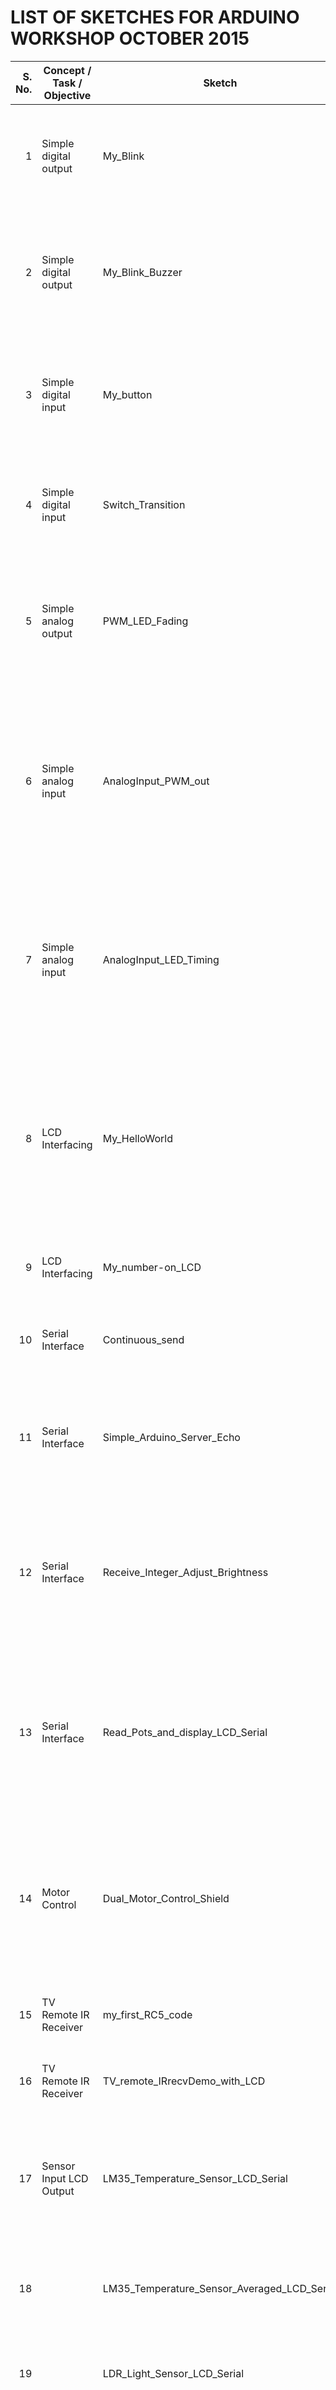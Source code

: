 LIST OF SKETCHES FOR ARDUINO WORKSHOP OCTOBER 2015
==================================================

| S. No. | Concept / Task / Objective                         | Sketch                                           | What is to be learnt? |
|-------:|----------------------------------------------------|--------------------------------------------------|-----------------------|
| 1      | Simple digital output                              | My\_Blink                                        | What is setup? what is loop? Syntax for output mode setting and digital write; delay in milliseconds  |
| 2      | Simple digital output                              | My\_Blink\_Buzzer                                | Operate LED on pin 13 and Buzzer on pin 12; watch buzzer sound when on time is 1000, 100, 10 and 1 ms. Set separate timings for both.|
| 3      | Simple digital input                               | My\_button                                       | Connect switch to pin 7 and operate LED on pin 13 according to switch status; Syntax for digital input and if statement.|
| 4      | Simple digital input                               | Switch\_Transition                               | Detect low to high transition on input due to switch state change and correspondingly toggle LED state.|
| 5      | Simple analog output                               | PWM\_LED\_Fading                                 | Connect LED to pin 9 and change the LED intensity by software first increasing and then decreasing order. Learn syntax of analogWrite().|
| 6      | Simple analog input                                | AnalogInput\_PWM\_out                            | Connect a potentiometer to analog 0 and LED to digital pin 9 (PWM) output). Learn syntax of analog read operation; change duty cycle of PWM pulse fed to LED to control its intensity based on pot setting. |
| 7      | Simple analog input                                | AnalogInput\_LED\_Timing                         | Connect a potentiometer to analog 0 and LED to digital pin 13 (simple output). Learn syntax of analog read operation; change time period of blinking based on pot setting.|
| 8      | LCD Interfacing                                    | My\_HelloWorld                                   | Connect a 16 x 2 LCD display to pins 11,10,5,4,3,2 as directed; Learn syntax for object instantiation; initializing LCD, positioning cursor, displaying a message and an integer on LCD.|
| 9      | LCD Interfacing                                    | My\_number-on\_LCD                               | Shows syntax for displaying a char, an int and a float on LCD methods. |
| 10     | Serial Interface                                   | Continuous\_send                                 | Sends a block of ASCII codes repeatedly. Learn syntax for Serial class methods.|
| 11     | Serial Interface                                   | Simple\_Arduino\_Server\_Echo                    | Arduino Board receives one character from PC, increments and echoes it back to PC; syntax for serial.available, serial.read|
| 12     | Serial Interface                                   | Receive\_Integer\_Adjust\_Brightness             | Expects a 3 digit number to be sent to MCUas 3 characetrs  which are converted into a 8-bit number and used to control intensity of LED through PWM on pin 9.|
| 13     | Serial Interface                                   | Read\_Pots\_and\_display\_LCD\_Serial            | Reads two analog values from pots on analog pins 0 and 1 and displays the corresponding ADC count on LCD as well as send it as a formatted message on serial port.|
| 14     | Motor Control                                      | Dual\_Motor\_Control\_Shield                     | Runs both motors in similar manner - first one by one and then simultaneously. Motors are run different speeds and in both directions in a trapezoidal speed vs time profile.|
| 15     | TV Remote IR Receiver                              | my\_first\_RC5\_code                             | Library usage to read basic code generated by each key on the TV remote|
| 16     | TV Remote IR Receiver                              | TV\_remote\_IRrecvDemo\_with\_LCD                | Receive code from TV Remote and change intensity of 3 RGB LEDs|
| 17     | Sensor Input LCD Output                            | LM35\_Temperature\_Sensor\_LCD\_Serial           | Reads analog voltage proportional to temperature on LM35 sensor and converts that into deg C and displays on LCD and Serial Monitor|
| 18     |                                                    | LM35\_Temperature\_Sensor\_Averaged\_LCD\_Serial | Improved version of above - takes many samples in one second and uses its average.|
| 19     |                                                    | LDR\_Light\_Sensor\_LCD\_Serial                  | Repeats above with LDR light sensor to indicate the extent of darkness.|
| 20     | Sensor Input Serial Output                         | Infrared sensor array                            | Reads 4 IR emitter /detector pairs to see whether each is able to detect presence of white reflective surface. LCD not used since pins are inaccesible|



